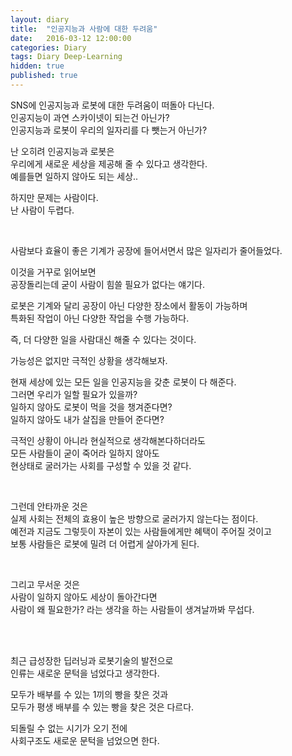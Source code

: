 ```yaml
---
layout: diary
title:  "인공지능과 사람에 대한 두려움"
date:   2016-03-12 12:00:00 
categories: Diary
tags: Diary Deep-Learning
hidden: true
published: true
---
```


SNS에 인공지능과 로봇에 대한 두려움이 떠돌아 다닌다.  
인공지능이 과연 스카이넷이 되는건 아닌가?  
인공지능과 로봇이 우리의 일자리를 다 뺏는거 아닌가?  

난 오히려 인공지능과 로봇은  
우리에게 새로운 세상을 제공해 줄 수 있다고 생각한다.  
예를들면 일하지 않아도 되는 세상..  

하지만 문제는 사람이다.  
난 사람이 두렵다.  

<!--more-->

<br>

사람보다 효율이 좋은 기계가 공장에 들어서면서 많은 일자리가 줄어들었다.  

이것을 거꾸로 읽어보면  
공장돌리는데 굳이 사람이 힘쓸 필요가 없다는 얘기다.  

로봇은 기계와 달리 
공장이 아닌 다양한 장소에서 활동이 가능하며  
특화된 작업이 아닌 다양한 작업을 수행 가능하다.  

즉, 더 다양한 일을 사람대신 해줄 수 있다는 것이다.  

가능성은 없지만 극적인 상황을 생각해보자.  

현재 세상에 있는 모든 일을 인공지능을 갖춘 로봇이 다 해준다.  
그러면 우리가 일할 필요가 있을까?  
일하지 않아도 로봇이 먹을 것을 챙겨준다면?  
일하지 않아도 내가 살집을 만들어 준다면?  

극적인 상황이 아니라 현실적으로 생각해본다하더라도  
모든 사람들이 굳이 죽어라 일하지 않아도  
현상태로 굴러가는 사회를 구성할 수 있을 것 같다.  

<br>

그런데 안타까운 것은  
실제 사회는 전체의 효용이 높은 방향으로 굴러가지 않는다는 점이다.  
예전과 지금도 그렇듯이 자본이 있는 사람들에게만 혜택이 주어질 것이고  
보통 사람들은 로봇에 밀려 더 어렵게 살아가게 된다.  

<br>

그리고 무서운 것은  
사람이 일하지 않아도 세상이 돌아간다면  
사람이 왜 필요한가? 라는 생각을 하는 사람들이 생겨날까봐 무섭다.  

<br>
<br>

최근 급성장한 딥러닝과 로봇기술의 발전으로  
인류는 새로운 문턱을 넘었다고 생각한다.  

모두가 배부를 수 있는 1끼의 빵을 찾은 것과  
모두가 평생 배부를 수 있는 빵을 찾은 것은 다르다.  

되돌릴 수 없는 시기가 오기 전에  
사회구조도 새로운 문턱을 넘었으면 한다.  

